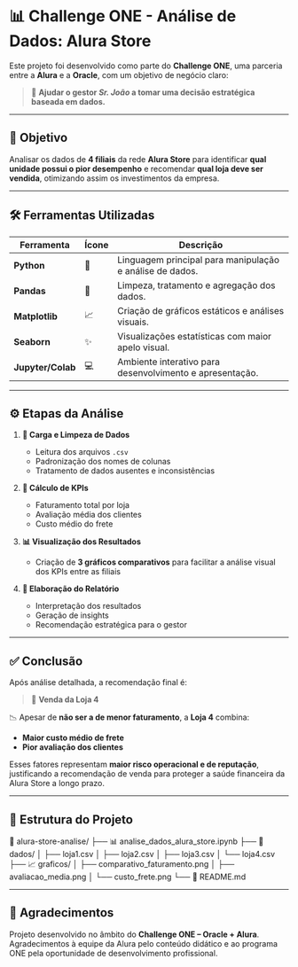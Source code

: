 # 📊 **Challenge ONE - Análise de Dados: Alura Store**

Este projeto foi desenvolvido como parte do **Challenge ONE**, uma parceria entre a **Alura** e a **Oracle**, com um objetivo de negócio claro:

> 🧠 **Ajudar o gestor *Sr. João* a tomar uma decisão estratégica baseada em dados.**

---

## 🎯 **Objetivo**

Analisar os dados de **4 filiais** da rede **Alura Store** para identificar **qual unidade possui o pior desempenho** e recomendar **qual loja deve ser vendida**, otimizando assim os investimentos da empresa.

---

## 🛠️ **Ferramentas Utilizadas**

| Ferramenta        | Ícone | Descrição                                                     |
|-------------------|-------|---------------------------------------------------------------|
| **Python**        | 🐍    | Linguagem principal para manipulação e análise de dados.       |
| **Pandas**        | 🐼    | Limpeza, tratamento e agregação dos dados.                    |
| **Matplotlib**    | 📈    | Criação de gráficos estáticos e análises visuais.             |
| **Seaborn**       | ✨    | Visualizações estatísticas com maior apelo visual.            |
| **Jupyter/Colab** | 💻    | Ambiente interativo para desenvolvimento e apresentação.       |

---

## ⚙️ **Etapas da Análise**

1. **🔌 Carga e Limpeza de Dados**  
   - Leitura dos arquivos `.csv`  
   - Padronização dos nomes de colunas  
   - Tratamento de dados ausentes e inconsistências  

2. **🧮 Cálculo de KPIs**  
   - Faturamento total por loja  
   - Avaliação média dos clientes  
   - Custo médio do frete  

3. **📊 Visualização dos Resultados**  
   - Criação de **3 gráficos comparativos** para facilitar a análise visual dos KPIs entre as filiais

4. **📝 Elaboração do Relatório**  
   - Interpretação dos resultados  
   - Geração de insights  
   - Recomendação estratégica para o gestor  

---

## ✅ **Conclusão**

Após análise detalhada, a recomendação final é:

> 🔻 **Venda da Loja 4**

📉 Apesar de **não ser a de menor faturamento**, a **Loja 4** combina:

- **Maior custo médio de frete**
- **Pior avaliação dos clientes**

Esses fatores representam **maior risco operacional e de reputação**, justificando a recomendação de venda para proteger a saúde financeira da Alura Store a longo prazo.

---

## 📂 **Estrutura do Projeto**

📁 alura-store-analise/
├── 📊 analise_dados_alura_store.ipynb
├── 📄 dados/
│ ├── loja1.csv
│ ├── loja2.csv
│ ├── loja3.csv
│ └── loja4.csv
├── 📈 graficos/
│ ├── comparativo_faturamento.png
│ ├── avaliacao_media.png
│ └── custo_frete.png
└── 📃 README.md


---

## 🙌 **Agradecimentos**

Projeto desenvolvido no âmbito do **Challenge ONE – Oracle + Alura**.  
Agradecimentos à equipe da Alura pelo conteúdo didático e ao programa ONE pela oportunidade de desenvolvimento profissional.
